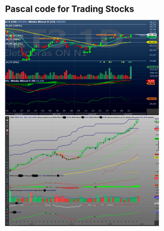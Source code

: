 # Pascal code for Trading Stocks

<img src=https://github.com/RubensZimbres/Repo-2020/blob/master/Pascal/pascal.png>  
  
<img src=https://github.com/RubensZimbres/Repo-2020/blob/master/Pascal/csna33_fix.png>
